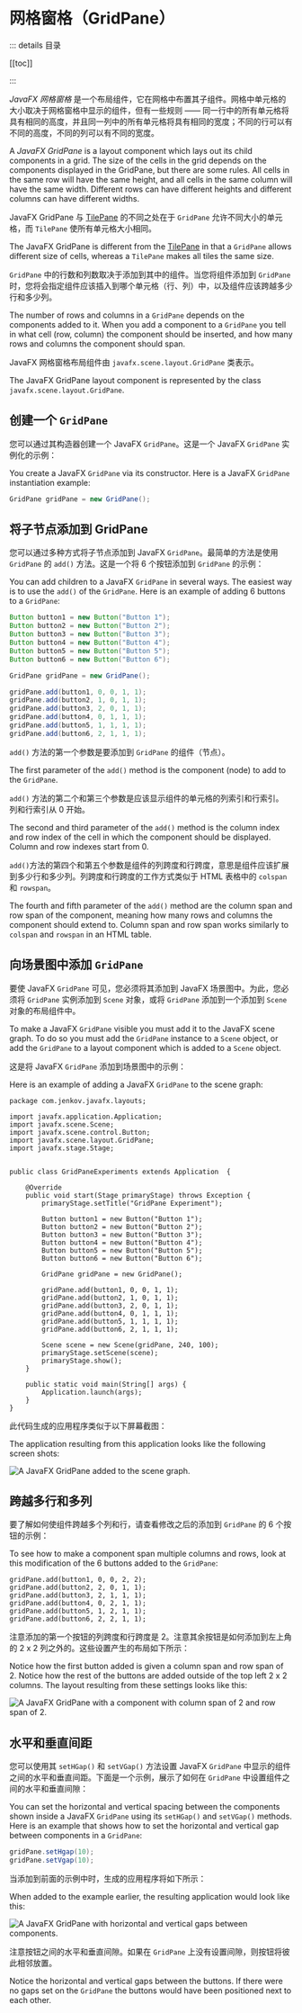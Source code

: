 # 网格窗格（GridPane）

::: details 目录

[[toc]]

:::

_JavaFX 网格窗格_ 是一个布局组件，它在网格中布置其子组件。网格中单元格的大小取决于网格窗格中显示的组件，但有一些规则 —— 同一行中的所有单元格将具有相同的高度，并且同一列中的所有单元格将具有相同的宽度；不同的行可以有不同的高度，不同的列可以有不同的宽度。

A _JavaFX GridPane_ is a layout component which lays out its child components in a grid. The size of the cells in the grid depends on the components displayed in the GridPane, but there are some rules. All cells in the same row will have the same height, and all cells in the same column will have the same width. Different rows can have different heights and different columns can have different widths.

JavaFX GridPane 与 [TilePane](http://tutorials.jenkov.com/javafx/tilepane.html) 的不同之处在于 `GridPane` 允许不同大小的单元格，而 `TilePane` 使所有单元格大小相同。

The JavaFX GridPane is different from the [TilePane](http://tutorials.jenkov.com/javafx/tilepane.html) in that a `GridPane` allows different size of cells, whereas a `TilePane` makes all tiles the same size.

`GridPane` 中的行数和列数取决于添加到其中的组件。当您将组件添加到 `GridPane` 时，您将会指定组件应该插入到哪个单元格（行、列）中，以及组件应该跨越多少行和多少列。

The number of rows and columns in a `GridPane` depends on the components added to it. When you add a component to a `GridPane` you tell in what cell (row, column) the component should be inserted, and how many rows and columns the component should span.

JavaFX 网格窗格布局组件由 `javafx.scene.layout.GridPane` 类表示。

The JavaFX GridPane layout component is represented by the class `javafx.scene.layout.GridPane`.

## 创建一个 `GridPane`

您可以通过其构造器创建一个 JavaFX `GridPane`。这是一个 JavaFX `GridPane` 实例化的示例：

You create a JavaFX `GridPane` via its constructor. Here is a JavaFX `GridPane` instantiation example:

```java
GridPane gridPane = new GridPane();
```

## 将子节点添加到 GridPane

您可以通过多种方式将子节点添加到 JavaFX `GridPane`。最简单的方法是使用 `GridPane` 的 `add()` 方法。这是一个将 6 个按钮添加到 `GridPane` 的示例：

You can add children to a JavaFX `GridPane` in several ways. The easiest way is to use the `add()` of the `GridPane`. Here is an example of adding 6 buttons to a `GridPane`:

```java
Button button1 = new Button("Button 1");
Button button2 = new Button("Button 2");
Button button3 = new Button("Button 3");
Button button4 = new Button("Button 4");
Button button5 = new Button("Button 5");
Button button6 = new Button("Button 6");

GridPane gridPane = new GridPane();

gridPane.add(button1, 0, 0, 1, 1);
gridPane.add(button2, 1, 0, 1, 1);
gridPane.add(button3, 2, 0, 1, 1);
gridPane.add(button4, 0, 1, 1, 1);
gridPane.add(button5, 1, 1, 1, 1);
gridPane.add(button6, 2, 1, 1, 1);
```

`add()` 方法的第一个参数是要添加到 `GridPane` 的组件（节点）。

The first parameter of the `add()` method is the component (node) to add to the `GridPane`.

`add()` 方法的第二个和第三个参数是应该显示组件的单元格的列索引和行索引。 列和行索引从 0 开始。

The second and third parameter of the `add()` method is the column index and row index of the cell in which the component should be displayed. Column and row indexes start from 0.

`add()`方法的第四个和第五个参数是组件的列跨度和行跨度，意思是组件应该扩展到多少行和多少列。列跨度和行跨度的工作方式类似于 HTML 表格中的 `colspan` 和 `rowspan`。

The fourth and fifth parameter of the `add()` method are the column span and row span of the component, meaning how many rows and columns the component should extend to. Column span and row span works similarly to `colspan` and `rowspan` in an HTML table.

## 向场景图中添加 `GridPane`

要使 JavaFX `GridPane` 可见，您必须将其添加到 JavaFX 场景图中。为此，您必须将 `GridPane` 实例添加到 `Scene` 对象，或将 `GridPane` 添加到一个添加到 `Scene` 对象的布局组件中。

To make a JavaFX `GridPane` visible you must add it to the JavaFX scene graph. To do so you must add the `GridPane` instance to a `Scene` object, or add the `GridPane` to a layout component which is added to a `Scene` object.

这是将 JavaFX `GridPane` 添加到场景图中的示例：

Here is an example of adding a JavaFX `GridPane` to the scene graph:

```java{32}
package com.jenkov.javafx.layouts;

import javafx.application.Application;
import javafx.scene.Scene;
import javafx.scene.control.Button;
import javafx.scene.layout.GridPane;
import javafx.stage.Stage;


public class GridPaneExperiments extends Application  {

    @Override
    public void start(Stage primaryStage) throws Exception {
        primaryStage.setTitle("GridPane Experiment");

        Button button1 = new Button("Button 1");
        Button button2 = new Button("Button 2");
        Button button3 = new Button("Button 3");
        Button button4 = new Button("Button 4");
        Button button5 = new Button("Button 5");
        Button button6 = new Button("Button 6");

        GridPane gridPane = new GridPane();

        gridPane.add(button1, 0, 0, 1, 1);
        gridPane.add(button2, 1, 0, 1, 1);
        gridPane.add(button3, 2, 0, 1, 1);
        gridPane.add(button4, 0, 1, 1, 1);
        gridPane.add(button5, 1, 1, 1, 1);
        gridPane.add(button6, 2, 1, 1, 1);

        Scene scene = new Scene(gridPane, 240, 100);
        primaryStage.setScene(scene);
        primaryStage.show();
    }

    public static void main(String[] args) {
        Application.launch(args);
    }
}
```

此代码生成的应用程序类似于以下屏幕截图：

The application resulting from this application looks like the following screen shots:

![A JavaFX GridPane added to the scene graph.](http://tutorials.jenkov.com/images/java-javafx/javafx-gridpane-1.png)

## 跨越多行和多列

要了解如何使组件跨越多个列和行，请查看修改之后的添加到 `GridPane` 的 6 个按钮的示例：

To see how to make a component span multiple columns and rows, look at this modification of the 6 buttons added to the `GridPane`:

```java{1}
gridPane.add(button1, 0, 0, 2, 2);
gridPane.add(button2, 2, 0, 1, 1);
gridPane.add(button3, 2, 1, 1, 1);
gridPane.add(button4, 0, 2, 1, 1);
gridPane.add(button5, 1, 2, 1, 1);
gridPane.add(button6, 2, 2, 1, 1);
```

注意添加的第一个按钮的列跨度和行跨度是 2。注意其余按钮是如何添加到左上角的 2 x 2 列之外的。这些设置产生的布局如下所示：

Notice how the first button added is given a column span and row span of 2. Notice how the rest of the buttons are added outside of the top left 2 x 2 columns. The layout resulting from these settings looks like this:

![A JavaFX GridPane with a component with column span of 2 and row span of 2.](http://tutorials.jenkov.com/images/java-javafx/javafx-gridpane-3.png)

## 水平和垂直间距

您可以使用其 `setHGap()` 和 `setVGap()` 方法设置 JavaFX `GridPane` 中显示的组件之间的水平和垂直间距。下面是一个示例，展示了如何在 `GridPane` 中设置组件之间的水平和垂直间隙：

You can set the horizontal and vertical spacing between the components shown inside a JavaFX `GridPane` using its `setHGap()` and `setVGap()` methods. Here is an example that shows how to set the horizontal and vertical gap between components in a `GridPane`:

```java
gridPane.setHgap(10);
gridPane.setVgap(10);
```

当添加到前面的示例中时，生成的应用程序将如下所示：

When added to the example earlier, the resulting application would look like this:

![A JavaFX GridPane with horizontal and vertical gaps between components.](http://tutorials.jenkov.com/images/java-javafx/javafx-gridpane-2.png)

注意按钮之间的水平和垂直间隙。如果在 `GridPane` 上没有设置间隙，则按钮将彼此相邻放置。

Notice the horizontal and vertical gaps between the buttons. If there were no gaps set on the `GridPane` the buttons would have been positioned next to each other.
